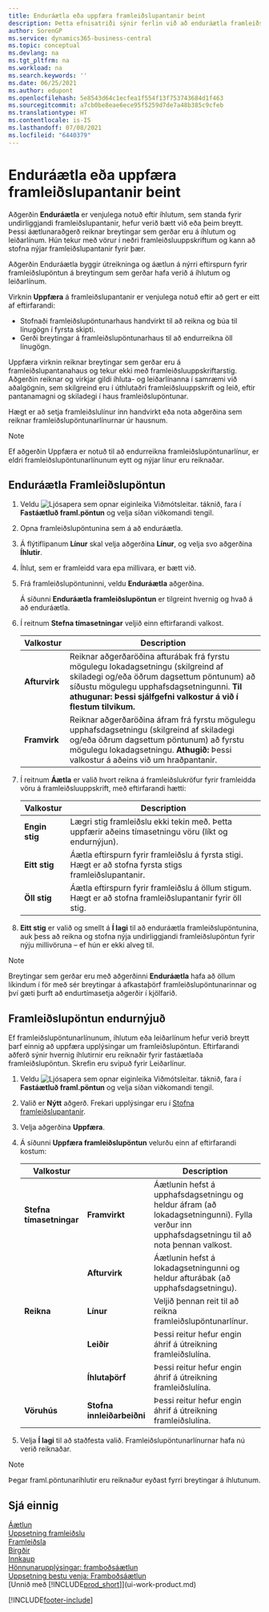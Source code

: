 ```yaml
---
title: Enduráætla eða uppfæra framleiðslupantanir beint
description: Þetta efnisatriði sýnir ferlin við að enduráætla framleiðslupantanir og uppfæra framleiðslupantanir á beinan hátt.
author: SorenGP
ms.service: dynamics365-business-central
ms.topic: conceptual
ms.devlang: na
ms.tgt_pltfrm: na
ms.workload: na
ms.search.keywords: ''
ms.date: 06/25/2021
ms.author: edupont
ms.openlocfilehash: 5e8543d64c1ecfea1f554f13f753743684d1f463
ms.sourcegitcommit: a7cb0be8eae6ece95f5259d7de7a48b385c9cfeb
ms.translationtype: HT
ms.contentlocale: is-IS
ms.lasthandoff: 07/08/2021
ms.locfileid: "6440379"
---
```

# <a name="replan-or-refresh-production-orders-directly"></a>Enduráætla eða uppfæra framleiðslupantanir beint
Aðgerðin **Enduráætla** er venjulega notuð eftir íhlutum, sem standa fyrir undirliggjandi framleiðslupantanir, hefur verið bætt við eða þeim breytt. Þessi áætlunaraðgerð reiknar breytingar sem gerðar eru á íhlutum og leiðarlínum. Hún tekur með vörur í neðri framleiðsluuppskriftum og kann að stofna nýjar framleiðslupantanir fyrir þær.  

Aðgerðin Enduráætla byggir útreikninga og áætlun á nýrri eftirspurn fyrir framleiðslupöntun á breytingum sem gerðar hafa verið á íhlutum og leiðarlínum.  

Virknin **Uppfæra** á framleiðslupantanir er venjulega notuð eftir að gert er eitt af eftirfarandi:

- Stofnaði framleiðslupöntunarhaus handvirkt til að reikna og búa til línugögn í fyrsta skipti.
- Gerði breytingar á framleiðslupöntunarhaus til að endurreikna öll línugögn.

Uppfæra virknin reiknar breytingar sem gerðar eru á framleiðslupantanahaus og tekur ekki með framleiðsluuppskriftarstig. Aðgerðin reiknar og virkjar gildi íhluta- og leiðarlínanna í samræmi við aðalgögnin, sem skilgreind eru í úthlutaðri framleiðsluuppskrift og leið, eftir pantanamagni og skiladegi í haus framleiðslupöntunar.

Hægt er að setja framleiðslulínur inn handvirkt eða nota aðgerðina sem reiknar framleiðslupöntunarlínurnar úr hausnum.  

> [!NOTE]
> Ef aðgerðin Uppfæra er notuð til að endurreikna framleiðslupöntunarlínur, er eldri framleiðslupöntunarlínunum eytt og nýjar línur eru reiknaðar.  

## <a name="to-replan-a-production-order"></a>Enduráætla Framleiðslupöntun  
1.  Veldu ![Ljósapera sem opnar eiginleika Viðmótsleitar.](media/ui-search/search_small.png "Segðu mér hvað þú vilt gera") táknið, fara í **Fastáætluð framl.pöntun** og velja síðan viðkomandi tengil.  
2.  Opna framleiðslupöntunina sem á að enduráætla.  
3.  Á flýtiflipanum **Línur** skal velja aðgerðina **Línur**, og velja svo aðgerðina **Íhlutir**.  
4.  Íhlut, sem er framleidd vara epa millivara, er bætt við.  
5.  Frá framleiðslupöntuninni, veldu **Enduráætla** aðgerðina.  

    Á síðunni **Enduráætla framleiðslupöntun** er tilgreint hvernig og hvað á að enduráætla.  
6.  Í reitnum **Stefna tímasetningar** veljið einn eftirfarandi valkost.  

    |Valkostur|Description|  
    |----------------------------------|---------------------------------------|  
    |**Afturvirk**|Reiknar aðgerðaröðina afturábak frá fyrstu mögulegu lokadagsetningu (skilgreind af skiladegi og/eða öðrum dagsettum pöntunum) að síðustu mögulegu upphafsdagsetningunni. **Til athugunar: Þessi sjálfgefni valkostur á við í flestum tilvikum.**|  
    |**Framvirk**|Reiknar aðgerðaröðina áfram frá fyrstu mögulegu upphafsdagsetningu (skilgreind af skiladegi og/eða öðrum dagsettum pöntunum) að fyrstu mögulegu lokadagsetningu. **Athugið:** Þessi valkostur á aðeins við um hraðpantanir.|  

7.  Í reitnum **Áætla** er valið hvort reikna á framleiðslukröfur fyrir framleidda vöru á framleiðsluuppskrift, með eftirfarandi hætti:  

    |Valkostur|Description|  
    |----------------------------------|---------------------------------------|  
    |**Engin stig**|Lægri stig framleiðslu ekki tekin með. Þetta uppfærir aðeins tímasetningu vöru (líkt og endurnýjun).|  
    |**Eitt stig**|Áætla eftirspurn fyrir framleiðslu á fyrsta stigi. Hægt er að stofna fyrsta stigs framleiðslupantanir.|  
    |**Öll stig**|Áætla eftirspurn fyrir framleiðslu á öllum stigum. Hægt er að stofna framleiðslupantanir fyrir öll stig.|  

8.  **Eitt stig** er valið og smellt á **Í lagi** til að enduráætla framleiðslupöntunina, auk þess að reikna og stofna nýja undirliggjandi framleiðslupöntun fyrir nýju millivöruna – ef hún er ekki alveg til.  

> [!NOTE]  
>  Breytingar sem gerðar eru með aðgerðinni **Enduráætla** hafa að öllum líkindum í för með sér breytingar á afkastaþörf framleiðslupöntunarinnar og því gæti þurft að endurtímasetja aðgerðir í kjölfarið.  

## <a name="to-refresh-a-production-order"></a>Framleiðslupöntun endurnýjuð  
Ef framleiðslupöntunarlínunum, íhlutum eða leiðarlínum hefur verið breytt þarf einnig að uppfæra upplýsingar um framleiðslupöntun. Eftirfarandi aðferð sýnir hvernig íhlutirnir eru reiknaðir fyrir fastáætlaða framleiðslupöntun. Skrefin eru svipuð fyrir Leiðarlínur.

1.  Veldu ![Ljósapera sem opnar eiginleika Viðmótsleitar.](media/ui-search/search_small.png "Segðu mér hvað þú vilt gera") táknið, fara í **Fastáætluð framl.pöntun** og velja síðan viðkomandi tengil.  
2.  Valið er **Nýtt** aðgerð. Frekari upplýsingar eru í [Stofna framleiðslupantanir](production-how-to-create-production-orders.md).  
3.  Velja aðgerðina **Uppfæra**.
4. Á síðunni **Uppfæra framleiðslupöntun** velurðu einn af eftirfarandi kostum:

    |Valkostur||Description|  
    |----------------------------------|---------------|---------------------------------------|  
    |**Stefna tímasetningar**|**Framvirkt**|Áætlunin hefst á upphafsdagsetningu og heldur áfram (að lokadagsetningunni). Fylla verður inn upphafsdagsetningu til að nota þennan valkost.|  
    ||**Afturvirk**|Áætlunin hefst á lokadagsetningunni og heldur afturábak (að upphafsdagsetningu).|  
    |**Reikna**|**Línur**|Veljið þennan reit til að reikna framleiðslupöntunarlínur.|  
    ||**Leiðir**|Þessi reitur hefur engin áhrif á útreikning framleiðslulína.|  
    ||**Íhlutaþörf**|Þessi reitur hefur engin áhrif á útreikning framleiðslulína.|  
    |**Vöruhús**|**Stofna innleiðarbeiðni**|Þessi reitur hefur engin áhrif á útreikning framleiðslulína.|  

5. Velja **Í lagi** til að staðfesta valið. Framleiðslupöntunarlínurnar hafa nú verið reiknaðar.

> [!NOTE]  
>  Þegar framl.pöntunaríhlutir eru reiknaður eyðast fyrri breytingar á íhlutunum.

## <a name="see-also"></a>Sjá einnig  
[Áætlun](production-planning.md)  
[Uppsetning framleiðslu](production-configure-production-processes.md)  
[Framleiðsla](production-manage-manufacturing.md)    
[Birgðir](inventory-manage-inventory.md)  
[Innkaup](purchasing-manage-purchasing.md)  
[Hönnunarupplýsingar: framboðsáætlun](design-details-supply-planning.md)   
[Uppsetning bestu venja: Framboðsáætlun](setup-best-practices-supply-planning.md)  
[Unnið með [!INCLUDE[prod_short](includes/prod_short.md)]](ui-work-product.md)


[!INCLUDE[footer-include](includes/footer-banner.md)]